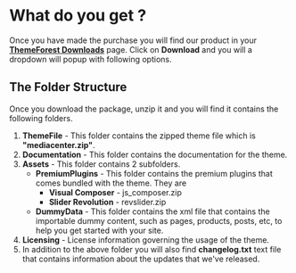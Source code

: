 # What do you get ?

Once you have made the purchase you will find our product in your **[ThemeForest Downloads](http://themeforest.net/downloads/)** page. Click on **Download** and you will a dropdown will popup with following options.

## The Folder Structure

Once you download the package, unzip it and you will find it contains the following folders.

1. **ThemeFile** - This folder contains the zipped theme file which is **"mediacenter.zip"**.
2. **Documentation** - This folder contains the documentation for the theme.
3. **Assets** - This folder contains 2 subfolders.
    *  **PremiumPlugins** - This folder contains the premium plugins that comes bundled with the theme. They are
        * **Visual Composer** - js_composer.zip
        * **Slider Revolution** - revslider.zip
    *  **DummyData** - This folder contains the xml file that contains the importable dummy content, such as pages, products, posts, etc, to help you get started with your site.
4. **Licensing** - License information governing the usage of the theme.
5. In addition to the above folder you will also find **changelog.txt** text file that contains information about the updates that we've released.
